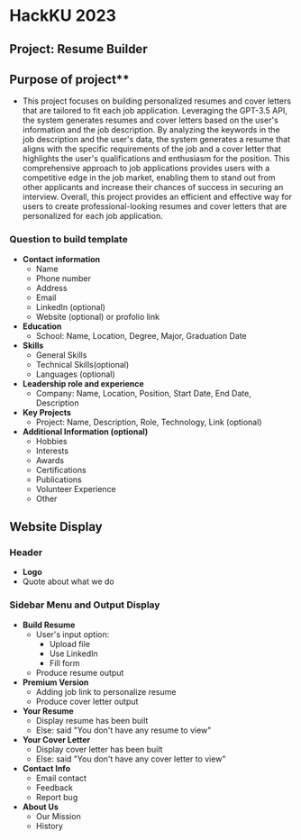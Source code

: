 # HackKU 2023
## Project: Resume Builder
## Purpose of project**
- This project focuses on building personalized resumes and cover letters that are tailored to fit each job application. Leveraging the GPT-3.5 API, the system generates resumes and cover letters based on the user's information and the job description. By analyzing the keywords in the job description and the user's data, the system generates a resume that aligns with the specific requirements of the job and a cover letter that highlights the user's qualifications and enthusiasm for the position. This comprehensive approach to job applications provides users with a competitive edge in the job market, enabling them to stand out from other applicants and increase their chances of success in securing an interview. Overall, this project provides an efficient and effective way for users to create professional-looking resumes and cover letters that are personalized for each job application.




### Question to build template
- **Contact information**
  - Name
  - Phone number
  - Address
  - Email
  - LinkedIn (optional)
  - Website (optional) or profolio link
- **Education**
  - School: Name, Location, Degree, Major, Graduation Date 
- **Skills**
  - General Skills
  - Technical Skills(optional)
  - Languages (optional)
- **Leadership role and experience**
  - Company: Name, Location, Position, Start Date, End Date, Description 
- **Key Projects**
  - Project: Name, Description, Role, Technology, Link (optional)
- **Additional Information (optional)**
  - Hobbies
  - Interests
  - Awards
  - Certifications
  - Publications
  - Volunteer Experience
  - Other



## Website Display
### Header
- **Logo**
- Quote about what we do
### Sidebar Menu and Output Display
- **Build Resume**
  - User's input option:
    - Upload file
    - Use LinkedIn
    - Fill form
  - Produce resume output
- **Premium Version**
  - Adding job link to personalize resume
  - Produce cover letter output
- **Your Resume**
  - Display resume has been built
  - Else: said "You don't have any resume to view"
- **Your Cover Letter**
  - Display cover letter has been built
  - Else: said "You don't have any cover letter to view"
- **Contact Info**
  - Email contact
  - Feedback
  - Report bug
- **About Us**
  - Our Mission
  - History


